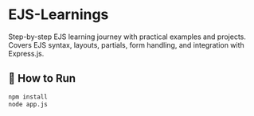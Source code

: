 # EJS-Learnings
Step-by-step EJS learning journey with practical examples and projects. Covers EJS syntax, layouts, partials, form handling, and integration with Express.js.

## 🚀 How to Run

```bash
npm install
node app.js

